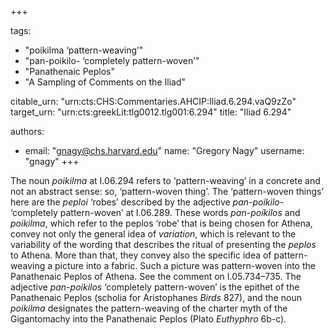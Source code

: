 +++

tags:
- "poikilma ‘pattern-weaving’"
- "pan-poikilo- ‘completely pattern-woven’"
- "Panathenaic Peplos"
- "A Sampling of Comments on the Iliad"

citable_urn: "urn:cts:CHS:Commentaries.AHCIP:Iliad.6.294.vaQ9zZo"
target_urn: "urn:cts:greekLit:tlg0012.tlg001:6.294"
title: "Iliad 6.294"

authors:
- email: "gnagy@chs.harvard.edu"
  name: "Gregory Nagy"
  username: "gnagy"
+++

<p>The noun <em>poikilma</em> at I.06.294 refers to ‘pattern-weaving’ in a concrete and not an abstract sense: so, ‘pattern-woven thing’. The ‘pattern-woven things’ here are the <em>peploi</em> ‘robes’ described by the adjective <em>pan-poikilo</em>- ‘completely pattern-woven’ at I.06.289. These words <em>pan-poikilos </em>and <em>poikilma</em>, which refer to the peplos ‘robe’ that is being chosen for Athena, convey not only the general idea of <em>variation</em>, which is relevant to the variability of the wording that describes the ritual of presenting the <em>peplos</em> to Athena. More than that, they convey also the specific idea of pattern-weaving a picture into a fabric. Such a picture was pattern-woven into the Panathenaic Peplos of Athena. See the comment on I.05.734–735. The adjective <em>pan-poikilos</em> ‘completely pattern-woven’ is the epithet of the Panathenaic Peplos (scholia for Aristophanes <em>Birds</em> 827), and the noun <em>poikilma</em> designates the pattern-weaving of the charter myth of the Gigantomachy into the Panathenaic Peplos (Plato <em>Euthyphro</em> 6b-c).  </p>